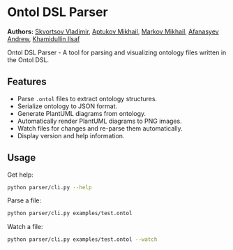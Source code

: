 # Ontol DSL Parser

**Authors:**
[Skvortsov Vladimir](https://github.com/vladimir-skvortsov),
[Aptukov Mikhail](https://github.com/LuckyAm20),
[Markov Mikhail](https://github.com/eagerbeaver04),
[Afanasyev Andrew](https://github.com/afafos),
[Khamidullin Ilsaf](https://github.com/Ilsaffff)

Ontol DSL Parser - A tool for parsing and visualizing ontology files written in the Ontol DSL.

## Features

-  Parse `.ontol` files to extract ontology structures.
-  Serialize ontology to JSON format.
-  Generate PlantUML diagrams from ontology.
-  Automatically render PlantUML diagrams to PNG images.
-  Watch files for changes and re-parse them automatically.
-  Display version and help information.

## Usage

Get help:

```bash
python parser/cli.py --help
```

Parse a file:

```bash
python parser/cli.py examples/test.ontol
```

Watch a file:

```bash
python parser/cli.py examples/test.ontol --watch
```
